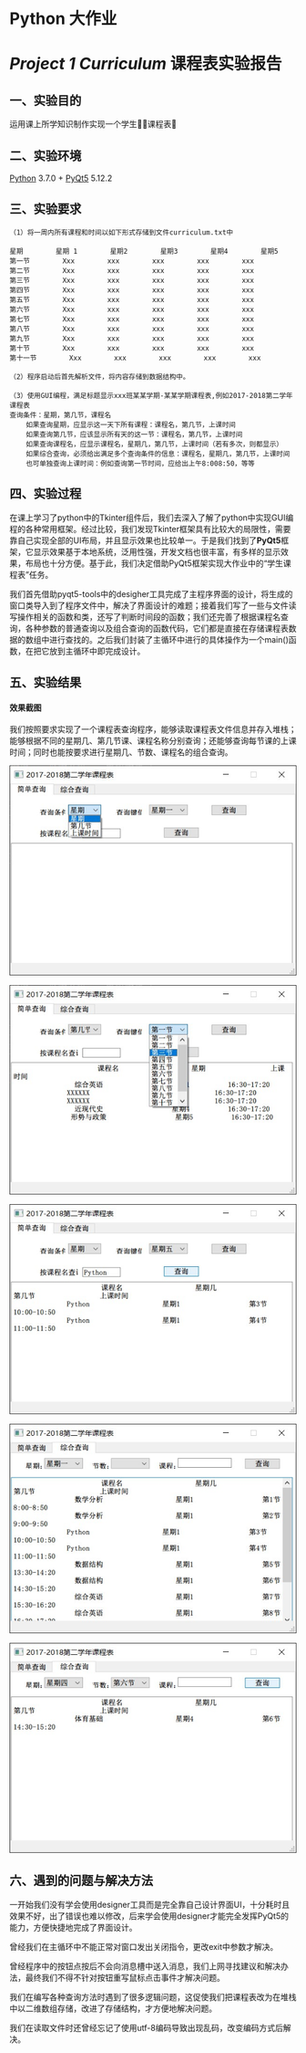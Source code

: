 # Python 大作业

# *Project 1 Curriculum* 课程表实验报告

## 一、实验目的

运用课上所学知识制作实现一个学生👨‍🎓课程表📅

## 二、实验环境

[Python](<https://www.python.org/downloads/release/python-370/>) 3.7.0 + [PyQt5](<https://pypi.org/project/PyQt5/>) 5.12.2

## 三、实验要求

```
（1）将一周内所有课程和时间以如下形式存储到文件curriculum.txt中

星期        星期 1        星期2        星期3        星期4        星期5
第一节        Xxx        xxx        xxx        xxx        xxx
第二节        Xxx        xxx        xxx        xxx        xxx
第三节        Xxx        xxx        xxx        xxx        xxx
第四节        Xxx        xxx        xxx        xxx        xxx
第五节        Xxx        xxx        xxx        xxx        xxx
第六节        Xxx        xxx        xxx        xxx        xxx
第七节        Xxx        xxx        xxx        xxx        xxx
第八节        Xxx        xxx        xxx        xxx        xxx
第九节        Xxx        xxx        xxx        xxx        xxx
第十节        Xxx        xxx        xxx        xxx        xxx
第十一节        Xxx        xxx        xxx        xxx        xxx

（2）程序启动后首先解析文件，将内容存储到数据结构中。

（3）使用GUI编程，满足标题显示xxx班某某学期-某某学期课程表,例如2017-2018第二学年课程表
查询条件：星期，第几节，课程名
	如果查询星期，应显示这一天下所有课程：课程名，第几节，上课时间
	如果查询第几节，应该显示所有天的这一节：课程名，第几节，上课时间
	如果查询课程名，应显示课程名，星期几，第几节，上课时间（若有多次，则都显示）
	如果综合查询，必须给出满足多个查询条件的信息：课程名，星期几，第几节，上课时间
	也可单独查询上课时间：例如查询第一节时间，应给出上午8:008:50，等等
```

## 四、实验过程

在课上学习了python中的Tkinter组件后，我们去深入了解了python中实现GUI编程的各种常用框架。经过比较，我们发现Tkinter框架具有比较大的局限性，需要靠自己实现全部的UI布局，并且显示效果也比较单一。于是我们找到了**PyQt5**框架，它显示效果基于本地系统，泛用性强，开发文档也很丰富，有多样的显示效果，布局也十分方便。基于此，我们决定借助PyQt5框架实现大作业中的“学生课程表”任务。

我们首先借助pyqt5-tools中的desigher工具完成了主程序界面的设计，将生成的窗口类导入到了程序文件中，解决了界面设计的难题；接着我们写了一些与文件读写操作相关的函数和类，还写了判断时间段的函数；我们还完善了根据课程名查询，各种参数的普通查询以及组合查询的函数代码，它们都是直接在存储课程表数据的数组中进行查找的。之后我们封装了主循环中进行的具体操作为一个main()函数，在把它放到主循环中即完成设计。

## 五、实验结果

#### 效果截图

我们按照要求实现了一个课程表查询程序，能够读取课程表文件信息并存入堆栈；能够根据不同的星期几、第几节课、课程名称分别查询；还能够查询每节课的上课时间；同时也能按要求进行星期几、节数、课程名的组合查询。

![效果截图1](<https://github.com/b4imetu/Python_2019_Assignment/raw/master/capture/Curriculum (1).jpg>)

![效果截图2](<https://github.com/b4imetu/Python_2019_Assignment/raw/master/capture/Curriculum (2).jpg>)

![效果截图3](<https://github.com/b4imetu/Python_2019_Assignment/raw/master/capture/Curriculum (3).jpg>)

![效果截图4](<https://github.com/b4imetu/Python_2019_Assignment/raw/master/capture/Curriculum (4).jpg>)

![效果截图5](<https://github.com/b4imetu/Python_2019_Assignment/raw/master/capture/Curriculum (5).jpg>)

## 六、遇到的问题与解决方法

一开始我们没有学会使用designer工具而是完全靠自己设计界面UI，十分耗时且效果不好，出了错误也难以修改，后来学会使用designer才能完全发挥PyQt5的能力，方便快捷地完成了界面设计。

曾经我们在主循环中不能正常对窗口发出关闭指令，更改exit中参数才解决。

曾经程序中的按钮点按后不会向消息槽中送入消息，我们上网寻找建议和解决办法，最终我们不得不针对按钮重写鼠标点击事件才解决问题。

我们在编写各种查询方法时遇到了很多逻辑问题，这促使我们把课程表改为在堆栈中以二维数组存储，改进了存储结构，才方便地解决问题。

我们在读取文件时还曾经忘记了使用utf-8编码导致出现乱码，改变编码方式后解决。